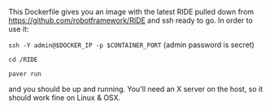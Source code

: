 This Dockerfile gives you an image with the latest RIDE pulled down from https://github.com/robotframework/RIDE and ssh ready to go.
In order to use it:

`ssh -Y admin@$DOCKER_IP -p $CONTAINER_PORT` (admin password is secret) 

`cd /RIDE`

`paver run` 

and you should be up and running. You'll need an X server on the host, so it should work fine on Linux & OSX. 
